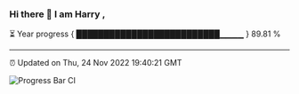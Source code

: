 ### Hi there 👋 I am Harry , 

⏳ Year progress { ██████████████████████████▁▁▁▁ } 89.81 %

---

⏰ Updated on Thu, 24 Nov 2022 19:40:21 GMT

![Progress Bar CI](https://github.com/duykhang68/duykhang68/workflows/Progress%20Bar%20CI/badge.svg)

